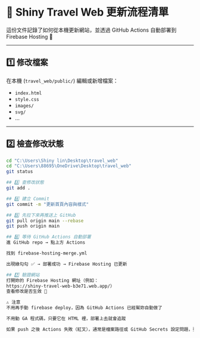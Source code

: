 # 🌟 Shiny Travel Web 更新流程清單

這份文件記錄了如何從本機更新網站，並透過 GitHub Actions 自動部署到 Firebase Hosting 🚀

---

## 1️⃣ 修改檔案
在本機 (`travel_web/public/`) 編輯或新增檔案：
- `index.html`
- `style.css`
- `images/`
- `svg/`
- …  

---

## 2️⃣ 檢查修改狀態
```bash
cd "C:\Users\Shiny lin\Desktop\travel_web"
cd "C:\Users\88695\OneDrive\Desktop\travel_web"
git status

## 3️⃣ 查修改狀態
git add .

## 4️⃣ 建立 Commit
git commit -m "更新首頁內容與樣式"

## 5️⃣ 先拉下來再推送上 GitHub
git pull origin main --rebase
git push origin main

## 6️⃣ 等待 GitHub Actions 自動部署
進 GitHub repo → 點上方 Actions

找到 firebase-hosting-merge.yml

出現綠勾勾 ✅ → 部署成功 → Firebase Hosting 已更新

## 7️⃣ 驗證網站
打開妳的 Firebase Hosting 網址（例如：
https://shiny-travel-web-b3e71.web.app/）
查看修改是否生效 🎉

⚠️ 注意
不用再手動 firebase deploy，因為 GitHub Actions 已經幫妳自動做了

不用動 GA 程式碼，只要它在 HTML 裡，部署上去就會追蹤

如果 push 之後 Actions 失敗（紅叉），通常是檔案路徑或 GitHub Secrets 設定問題，要去檢查 log

